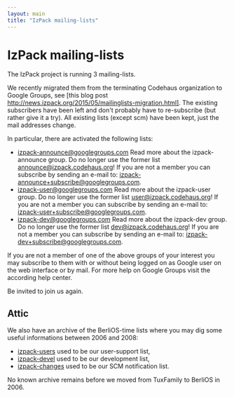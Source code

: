 ```yaml
---
layout: main
title: "IzPack mailing-lists"
---
```


<div class="page-header">
  <h1>IzPack mailing-lists</h1>
</div>

The IzPack project is running 3 mailing-lists.

We recently migrated them from the terminating Codehaus organization to Google Groups, see [this blog post http://news.izpack.org/2015/05/mailinglists-migration.html]. The existing subscribers have been left and don't probably have to re-subscribe (but rather give it a try). All existing lists (except scm) have been kept, just the mail addresses change.

In particular, there are activated the following lists:
* izpack-announce@googlegroups.com
  Read more about the izpack-announce group.
  Do no longer use the former list announce@izpack.codehaus.org!
  If you are not a member you can subscribe by sending an e-mail to:
  izpack-announce+subscribe@googlegroups.com.
* izpack-user@googlegroups.com
  Read more about the izpack-user group.
  Do no longer use the former list user@izpack.codehaus.org!
  If you are not a member you can subscribe by sending an e-mail to:
  izpack-user+subscribe@googlegroups.com.
* izpack-dev@googlegroups.com
  Read more about the izpack-dev group.
  Do no longer use the former list dev@izpack.codehaus.org!
  If you are not a member you can subscribe by sending an e-mail to:
  izpack-dev+subscribe@googlegroups.com.

If you are not a member of one of the above groups of your interest you may subscribe to them with or without being logged on as Google user on the web interface or by mail. For more help on Google Groups visit the according help center.

Be invited to join us again.

## Attic

We also have an archive of the BerliOS-time lists where you may dig some useful informations between 2006 and 2008:

* [izpack-users](berlios-lists-archives/izpack-users/) used to be our user-support list,
* [izpack-devel](berlios-lists-archives/izpack-devel/) used to be our development list,
* [izpack-changes](berlios-lists-archives/izpack-changes/) used to be our SCM notification list.

No known archive remains before we moved from TuxFamily to BerliOS in 2006.
